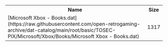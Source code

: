 <table>
<tr><th>Name</th><th>Size</th></tr>
<tr><td>[Microsoft Xbox - Books.dat](https://raw.githubusercontent.com/open-retrogaming-archive/dat-catalog/main/root/basic/TOSEC-PIX/Microsoft/Xbox/Books/Microsoft Xbox - Books.dat)</td><td>1317</td></tr>
</table>

